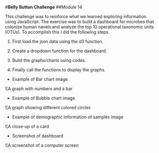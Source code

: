 #**Belly Button Challenge**
##Module 14

This challenge was to reinforce what we learned exploring information using JavaScript. The exercise was to build a dashboard for microbes that colonize human navels and analyze the top 10 operational taxonomic units (OTUs). To accomplish this I did the following steps.

1. First load the json data using the d3 function.

1. Create a dropdown function for the dashboard.

1. Build the graphs/charts using codes.

1. Finally call the functions to display the graphs.

- Example of Bar chart image

![A graph with numbers and a bar


- Example of Bubble chart image

![A graph showing different colored circles



- Example of demographic information of samples image

![A close-up of a card




- Screenshot of dashboard

![A screenshot of a computer screen




